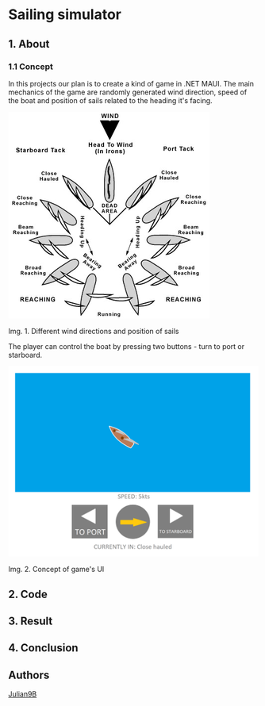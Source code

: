 # Sailing simulator

## 1. About

### 1.1 Concept

In this projects our plan is to create a kind of game in .NET MAUI. The main mechanics of the game are randomly generated wind direction, speed of the boat and position of sails related to the heading it's facing.

![Different wind directions and position of sails](images/winds.jpg)

Img. 1. Different wind directions and position of sails

The player can control the boat by pressing two buttons - turn to port or starboard.

![Concept of game's UI](images/concept.png)

Img. 2. Concept of game's UI

## 2. Code

## 3. Result

## 4. Conclusion

## Authors

[Julian9B](https://github.com/Julian9B)
